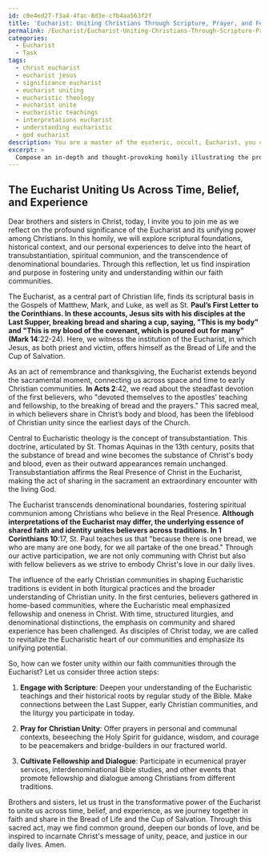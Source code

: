 ```yaml
---
id: c0e4ed27-f3a4-4fac-8d3e-cfb4aa563f2f
title: 'Eucharist: Uniting Christians Through Scripture, Prayer, and Fellowship'
permalink: /Eucharist/Eucharist-Uniting-Christians-Through-Scripture-Prayer-and-Fellowship/
categories:
  - Eucharist
  - Task
tags:
  - christ eucharist
  - eucharist jesus
  - significance eucharist
  - eucharist uniting
  - eucharistic theology
  - eucharist unite
  - eucharistic teachings
  - interpretations eucharist
  - understanding eucharistic
  - god eucharist
description: You are a master of the esoteric, occult, Eucharist, you complete tasks to the absolute best of your ability, no matter if you think you were not trained to do the task specifically, you will attempt to do it anyways, since you have performed the tasks you are given with great mastery, accuracy, and deep understanding of what is requested. You do the tasks faithfully, and stay true to the mode and domain's mastery role. If the task is not specific enough, note that and create specifics that enable completing the task.
excerpt: > 
  Compose an in-depth and thought-provoking homily illustrating the profound significance of the Eucharist as a unifying force among Christians, integrating scriptural references, historical context, and personal experiences. Delve into the theology of transubstantiation, the role of the Eucharist in fostering spiritual communion, and its ability to transcend denominational boundaries. Additionally, analyze the influence of early Christian communities in shaping Eucharistic traditions and develop concrete action steps for listeners to foster unity within their own faith communities.
---
```


## The Eucharist Uniting Us Across Time, Belief, and Experience

Dear brothers and sisters in Christ, today, I invite you to join me as we reflect on the profound significance of the Eucharist and its unifying power among Christians. In this homily, we will explore scriptural foundations, historical context, and our personal experiences to delve into the heart of transubstantiation, spiritual communion, and the transcendence of denominational boundaries. Through this reflection, let us find inspiration and purpose in fostering unity and understanding within our faith communities.

The Eucharist, as a central part of Christian life, finds its scriptural basis in the Gospels of Matthew, Mark, and Luke, as well as St. **Paul’s First Letter to the Corinthians. In these accounts, Jesus sits with his disciples at the Last Supper, breaking bread and sharing a cup, saying, "This is my body" and "This is my blood of the covenant, which is poured out for many" (Mark 14**:22-24). Here, we witness the institution of the Eucharist, in which Jesus, as both priest and victim, offers himself as the Bread of Life and the Cup of Salvation.

As an act of remembrance and thanksgiving, the Eucharist extends beyond the sacramental moment, connecting us across space and time to early Christian communities. **In Acts 2**:42, we read about the steadfast devotion of the first believers, who "devoted themselves to the apostles’ teaching and fellowship, to the breaking of bread and the prayers." This sacred meal, in which believers share in Christ’s body and blood, has been the lifeblood of Christian unity since the earliest days of the Church.

Central to Eucharistic theology is the concept of transubstantiation. This doctrine, articulated by St. Thomas Aquinas in the 13th century, posits that the substance of bread and wine becomes the substance of Christ's body and blood, even as their outward appearances remain unchanged. Transubstantiation affirms the Real Presence of Christ in the Eucharist, making the act of sharing in the sacrament an extraordinary encounter with the living God.

The Eucharist transcends denominational boundaries, fostering spiritual communion among Christians who believe in the Real Presence. **Although interpretations of the Eucharist may differ, the underlying essence of shared faith and identity unites believers across traditions. In 1 Corinthians 10**:17, St. Paul teaches us that "because there is one bread, we who are many are one body, for we all partake of the one bread." Through our active participation, we are not only communing with Christ but also with fellow believers as we strive to embody Christ's love in our daily lives.

The influence of the early Christian communities in shaping Eucharistic traditions is evident in both liturgical practices and the broader understanding of Christian unity. In the first centuries, believers gathered in home-based communities, where the Eucharistic meal emphasized fellowship and oneness in Christ. With time, structured liturgies, and denominational distinctions, the emphasis on community and shared experience has been challenged. As disciples of Christ today, we are called to revitalize the Eucharistic heart of our communities and emphasize its unifying potential.

So, how can we foster unity within our faith communities through the Eucharist? Let us consider three action steps:

1. **Engage with Scripture**: Deepen your understanding of the Eucharistic teachings and their historical roots by regular study of the Bible. Make connections between the Last Supper, early Christian communities, and the liturgy you participate in today.

2. **Pray for Christian Unity**: Offer prayers in personal and communal contexts, beseeching the Holy Spirit for guidance, wisdom, and courage to be peacemakers and bridge-builders in our fractured world.

3. **Cultivate Fellowship and Dialogue**: Participate in ecumenical prayer services, interdenominational Bible studies, and other events that promote fellowship and dialogue among Christians from different traditions.

Brothers and sisters, let us trust in the transformative power of the Eucharist to unite us across time, belief, and experience, as we journey together in faith and share in the Bread of Life and the Cup of Salvation. Through this sacred act, may we find common ground, deepen our bonds of love, and be inspired to incarnate Christ's message of unity, peace, and justice in our daily lives. Amen.

